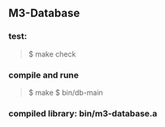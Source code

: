 ## M3-Database

### test:
> $ make check

### compile and rune
> $ make
$ bin/db-main

### compiled library: bin/m3-database.a
